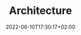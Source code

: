 ---
title: "Architecture"
date: 2022-06-10T17:30:17+02:00
lastmod: 2022-06-10T17:30:17+02:00
description: ""
lead: ""
draft: true
images: []
weight: 999
toc: true
menu:
  docs:
    parent: "Introduction"
    weight: 10
---